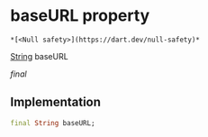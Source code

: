 


# baseURL property




    *[<Null safety>](https://dart.dev/null-safety)*


[String](https://api.flutter.dev/flutter/dart-core/String-class.html) baseURL
  
_final_






## Implementation

```dart
final String baseURL;


```







